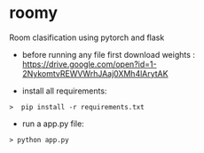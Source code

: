 # roomy
Room clasification using pytorch and flask

* before running any file first download weights : 
https://drive.google.com/open?id=1-2NykomtvREWVWrhJAaj0XMh4lArytAK

* install all requirements:
```
>  pip install -r requirements.txt
```
* run a app.py file:
```
> python app.py
```

